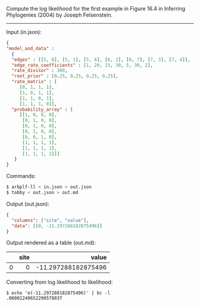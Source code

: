 Compute the log likelihood for the first example in Figure 16.4 in
Inferring Phylogenies (2004) by Joseph Felsenstein.

---

Input (in.json):
```json
{
"model_and_data" :
  {
  "edges" : [[5, 0], [5, 1], [5, 6], [6, 2], [6, 7], [7, 3], [7, 4]],
  "edge_rate_coefficients" : [1, 20, 15, 30, 5, 30, 2],
  "rate_divisor" : 300,
  "root_prior" : [0.25, 0.25, 0.25, 0.25],
  "rate_matrix" : [
	 [0, 1, 1, 1],
	 [1, 0, 1, 1],
	 [1, 1, 0, 1],
	 [1, 1, 1, 0]],
  "probability_array" : [
	 [[1, 0, 0, 0],
	  [0, 1, 0, 0],
	  [0, 1, 0, 0],
	  [0, 1, 0, 0],
	  [0, 0, 1, 0],
	  [1, 1, 1, 1],
	  [1, 1, 1, 1],
	  [1, 1, 1, 1]]]
   }
}
```

Commands:
```bash
$ arbplf-ll < in.json > out.json
$ tabby < out.json > out.md
```

Output (out.json):
```json
{
  "columns": ["site", "value"],
  "data": [[0, -11.297288182875496]]
}
```

Output rendered as a table (out.md):

|    |   site |               value |
|---:|-------:|--------------------:|
|  0 |      0 | -11.297288182875496 |

Converting from log likelihood to likelihood:
```shell
$ echo 'e(-11.297288182875496)' | bc -l
.00001240652290578037
```
